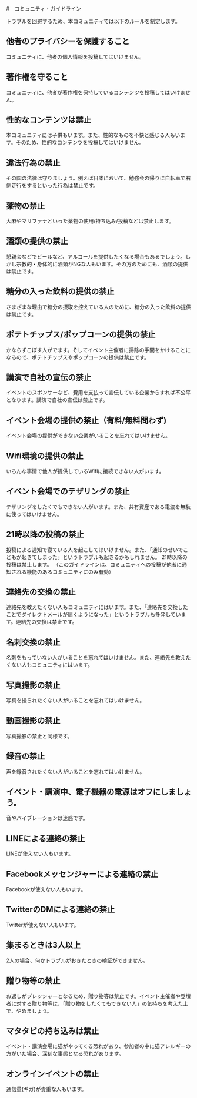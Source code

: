 #　コミュニティ・ガイドライン

トラブルを回避するため、本コミュニティでは以下のルールを制定します。

## 他者のプライバシーを保護すること

コミュニティに、他者の個人情報を投稿してはいけません。

## 著作権を守ること

コミュニティに、他者が著作権を保持しているコンテンツを投稿してはいけません。

## 性的なコンテンツは禁止

本コミュニティには子供もいます。また、性的なものを不快と感じる人もいます。そのため、性的なコンテンツを投稿してはいけません。

## 違法行為の禁止

その国の法律は守りましょう。例えば日本において、勉強会の帰りに自転車で右側走行をするといった行為は禁止です。

## 薬物の禁止

大麻やマリファナといった薬物の使用/持ち込み/投稿などは禁止します。

## 酒類の提供の禁止

懇親会などでビールなど、アルコールを提供したくなる場合もあるでしょう。しかし宗教的・身体的に酒類がNGな人もいます。その方のためにも、酒類の提供は禁止です。

## 糖分の入った飲料の提供の禁止

さまざまな理由で糖分の摂取を控えている人のために、糖分の入った飲料の提供は禁止です。

## ポテトチップス/ポップコーンの提供の禁止

かならずこぼす人がでます。そしてイベント主催者に掃除の手間をかけることになるので、ポテトチップスやポップコーンの提供は禁止です。

## 講演で自社の宣伝の禁止

イベントのスポンサーなど、費用を支払って宣伝している企業からすれば不公平となります。講演で自社の宣伝は禁止です。

## イベント会場の提供の禁止（有料/無料問わず)

イベント会場の提供ができない企業がいることを忘れてはいけません。

## Wifi環境の提供の禁止

いろんな事情で他人が提供しているWifiに接続できない人がいます。

## イベント会場でのテザリングの禁止

テザリングをしたくでもできない人がいます。また、共有資産である電波を無駄に使ってはいけません。

## 21時以降の投稿の禁止

投稿による通知で寝ている人を起こしてはいけません。また、「通知のせいでこどもが起きてしまった」というトラブルも起きるかもしれません。
21時以降の投稿は禁止します。
（このガイドラインは、コミュニティへの投稿が他者に通知される機能のあるコミュニティにのみ有効）

## 連絡先の交換の禁止

連絡先を教えたくない人もコミュニティにはいます。また、「連絡先を交換したことでダイレクトメールが届くようになった」というトラブルも多発しています。連絡先の交換は禁止です。

## 名刺交換の禁止

名刺をもっていない人がいることを忘れてはいけません。また、連絡先を教えたくない人もコミュニティにはいます。

## 写真撮影の禁止

写真を撮られたくない人がいることを忘れてはいけません。

## 動画撮影の禁止

写真撮影の禁止と同様です。

## 録音の禁止

声を録音されたくない人がいることを忘れてはいけません。

## イベント・講演中、電子機器の電源はオフにしましょう。

音やバイブレーションは迷惑です。

## LINEによる連絡の禁止

LINEが使えない人もいます。

## Facebookメッセンジャーによる連絡の禁止

Facebookが使えない人もいます。

## TwitterのDMによる連絡の禁止

Twitterが使えない人もいます。

## 集まるときは3人以上

2人の場合、何かトラブルがおきたときの検証ができません。

## 贈り物等の禁止

お返しがプレッシャーとなるため、贈り物等は禁止です。イベント主催者や登壇者に対する贈り物等は、「贈り物をしたくてもできない人」の気持ちを考えた上で、やめましょう。

## マタタビの持ち込みは禁止

イベント・講演会場に猫がやってくる恐れがあり、参加者の中に猫アレルギーの方がいた場合、深刻な事態となる恐れがあります。

## オンラインイベントの禁止

通信量(ギガ)が貴重な人もいます。



